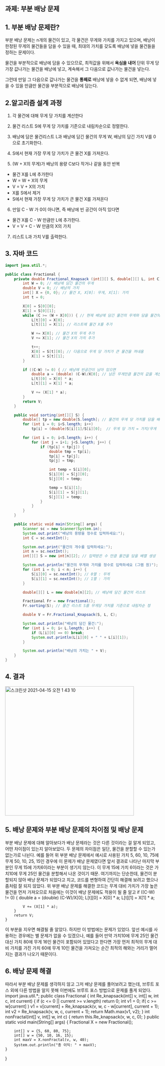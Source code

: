 ## 과제: 부분 배낭 문제
## 1. 부분 배낭 문제란?
부분 배낭 문제는 n개의 물건이 있고, 각 물건은 무게와 가치를 가지고 있으며, 배낭이 한정된 무게의 물건들을 담을 수 있을 때, 최대의 가치를 갖도록 배낭에 넣을 물건들을 정하는 문제이다.

물건을 부분적으로 배낭에 담을 수 있으므로, 최적값을 위해서 **욕심을 내어** 단위 무게 당 가장 값나가는 물건을 배낭에 넣고, 계속해서 그 다음으로 값나가는 물건을 넣는다.

그런데 만일 그 다음으로 값나가는 물건을 **통째로** 배낭에 넣을 수 없게 되면, 배낭에 넣을 수 있을 만큼만 물건을 부분적으로 배낭에 담는다.

## 2.알고리즘 설계 과정
1. 각 물건에 대해 무게 당 가치를 계산한다
2. 물건 리스트 S에 무게 당 가치를 기준으로 내림차순으로 정렬한다.
3. 배낭에 담은 물건리스트 L과 배낭에 담긴 물건의 무게 W, 배낭의 담긴 가치 V를 0으로 초기화한다.
4. S에서 현재 가장 무게 당 가치가 큰 물건 X를 가져온다.

5. (W + X의 무게)가 배낭의 용량 C보다 작거나 같을 동안 반복
* 물건 X를 L에 추가한다
* W = W + X의 무게
* V = V + X의 가치
* X를 S에서 제거
* S에서 현재 가장 무게 당 가치가 큰 물건 X를 가져온다

6. 만일 C - W 가 0이 아니면, 즉 배낭에 빈 공간이 아직 있다면
* 물건 X를 C - W 만큼만 L에 추가한다.
* V = V + C - W 만큼의 X의 가치

7. 리스트 L과 가치 V를 출력한다.

## 3. 자바 코드

``` java
import java.util.*;

public class Fractional {
    private double Fractional_Knapsack (int[][] S, double[][] L, int C) { // (물건이 담긴 리스트, 배낭에 담긴 물건리스트, 배낭의 용량)
        int W = 0; // 배낭에 담긴 물건의 무게
        double V = 0; // 배낭의 가치
        int[] X = {0, 0}; // 물건 X, X[0]: 무게, X[1]: 가치
        int t = 0;

        X[0] = S[0][0];
        X[1] = S[0][1];
        while (C >= (W + X[0])) { // 현재 배낭에 담긴 물건의 무게와 담을 물건의 무게의 합이 배낭의 용량보다 적으면
            L[t][0] = X[0];
            L[t][1] = X[1]; // 리스트에 물건 X를 추가

            W += X[0]; // 물건 X의 무게 추가
            V += X[1]; // 물건 X의 가치 추가

            t++;
            X[0] = S[t][0]; // 다음으로 무게 당 가치가 큰 물건을 꺼내옴
            X[1] = S[t][1];
        }

        if ((C-W) != 0) { // 배낭에 빈공간이 남아 있으면
            double a = (double) (C-W)/X[0]; // 남은 무게만큼 물건의 값을 계산할 상수
            L[t][0] = X[0] * a;
            L[t][1] = X[1] * a;

            V += (X[1] * a);
        }
        return V;
    }

    public void sorting(int[][] S) {
        double[] tp = new double[S.length]; // 물건의 무게 당 가치를 담을 배열
        for (int i = 0; i<S.length; i++)
            tp[i] = (double)S[i][1]/S[i][0];  // 무게 당 가치 = 가치/무게

        for (int i = 0; i<S.length; i++) {
            for (int j = i+1; j<S.length; j++) {
                if (tp[i] < tp[j]) {
                    double tmp = tp[i];
                    tp[i] = tp[j];
                    tp[j] = tmp;

                    int temp = S[i][0];
                    S[i][0] = S[j][0];
                    S[j][0] = temp;

                    temp = S[i][1];
                    S[i][1] = S[j][1];
                    S[j][1] = temp;
                }
            }
        }
    }

    public static void main(String[] args) {
        Scanner sc = new Scanner(System.in);
        System.out.print("배낭의 용량을 정수로 입력하세요:");
        int C = sc.nextInt();

        System.out.print("물건의 개수를 입력하세요:");
        int n = sc.nextInt();
        int[][] S = new int[n][2]; // 입력받은 수 만큼 물건을 담을 배열 생성

        System.out.println("물건의 무게와 가치를 정수로 입력하세요 (그램 원)");
        for (int i = 0; i < n; i++) {
            S[i][0] = sc.nextInt(); // 0열 : 무게
            S[i][1] = sc.nextInt(); // 1열 : 가치
        }

        double[][] L = new double[n][2]; // 배낭에 담긴 물건의 리스트

        Fractional Fr = new Fractional();
        Fr.sorting(S); // 물건 리스트 S를 무게당 가치를 기준으로 내림차순 정

        double V = Fr.Fractional_Knapsack(S, L, C);

        System.out.println("배낭의 담긴 물건:");
        for (int i = 0; i< L.length; i++) {
            if (L[i][0] == 0) break;
            System.out.println(L[i][0] + " " + L[i][1]);
        }

        System.out.println("배낭의 가치는 " + V);
    }
}
```
## 4. 결과
<img width="419" alt="스크린샷 2021-04-15 오전 1 43 10" src="https://user-images.githubusercontent.com/80511335/114748721-26182c00-9d8d-11eb-9932-baa618abd740.png">

## 5. 배낭 문제와 부분 배낭 문제의 차이점 및 배낭 문제
부분 배낭 문제에 대해 알아보다가 배낭 문제라는 것은 다른 것이라는 걸 알게 되었고, 어떤 차이점이 있는지 알아보았다.
두 문제의 차이점은 일단, 물건을 분할할 수 있는가 없는가로 나뉜다. 
예를 들어 위 부분 배낭 문제에서 예시로 사용된 가치 5, 60, 10, 75에 무게 50, 10, 25, 15인 경우에 이 문제가 배낭 문제였다면 
앞서 결과로 나타난 마지막 부분인 무게 15에 가치6이라는 부분이 생기지 않는다.
 이 무게 15에 가치 6이라는 것은 가치10에 무게 25인 물건을 분할해서 나온 것이기 때문.
여기까지는 단순한데, 물건이 분할되지 않아 배낭 문제가 되었다고 치고, 코드를 변형하여 간단히 해결해 보려고 했으나 좀처럼 잘 되지 않았다.
위 부분 배낭 문제를 해결한 코드는 무게 대비 가치가 가장 높은 물건을 먼저 가져오므로 처음에는 이것이 배낭 문제에도 적용이 될 줄 알고
 if ((C-W) != 0) {
            double a = (double) (C-W)/X[0];
            L[t][0] = X[0] * a;
            L[t][1] = X[1] * a;

            V += (X[1] * a);
        }
        return V;
    }
이 부분을 지우면 해결될 줄 알았다. 하지만 이 방법에는 문제가 있었다.
앞선 예시를 사용하는 경우에는 별 문제가 없을 수 있겠으나, 예를 들어 만약 가치10에 무게 25인 물건 대신 가치 80에 무게 16인 물건이 포함되어 있었다고 한다면 
가장 먼저 최적의 무게 대비 가치를 가진 가치 60에 무게 10인 물건을 가져오는 순간 최적의 해와는 거리가 멀어지는 결과가 나오기 때문이다.

## 6. 배낭 문제 해결
따라서 부분 배낭 문제를 생각하지 않고 그저 배낭 문제를 풀어보려고 했는데, 브루트 포스 외에 다른 방법을 알지 못해 이번에도 브루트 포스 방법으로 문제를 풀게 되었다.
import java.util.*;
public class Fractional {
    int Re_knapsack(int[] v, int[] w, int c, int current) {
        if (c <= 0 || current >= v.length)  return 0;
        int v1 = 0;
        if( c >= w[current] )
            v1 = v[current] + Re_knapsack(v, w, c - w[current], current + 1);
        int v2 = Re_knapsack(v, w, c, current + 1);
        return Math.max(v1, v2);
    }
    int nonFractal(int[] v, int[] w, int c) {
        return this.Re_knapsack(v, w, c, 0);
    }
    public static void main(String[] args) {
        Fractional X = new Fractional();

        int[] v = {5, 60, 80, 75};
        int[] w = {50, 10, 16, 15};
        int maxV = X.nonFractal(v, w, 40);
        System.out.println("총 이익: " + maxV);
    }
}
